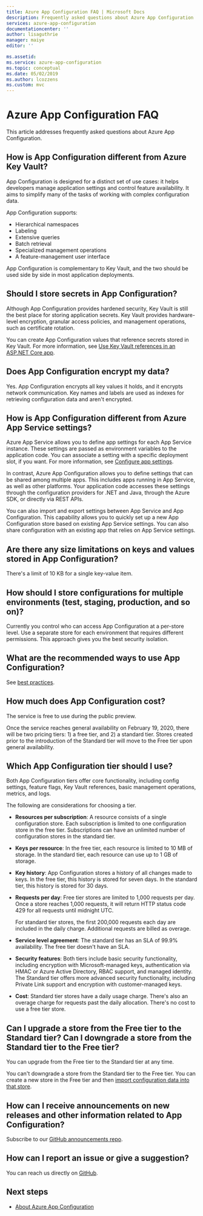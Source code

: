 ```yaml
---
title: Azure App Configuration FAQ | Microsoft Docs
description: Frequently asked questions about Azure App Configuration
services: azure-app-configuration
documentationcenter: ''
author: lisaguthrie
manager: maiye
editor: ''

ms.assetid: 
ms.service: azure-app-configuration
ms.topic: conceptual
ms.date: 05/02/2019
ms.author: lcozzens
ms.custom: mvc
---
```


# Azure App Configuration FAQ

This article addresses frequently asked questions about Azure App Configuration.

## How is App Configuration different from Azure Key Vault?

App Configuration is designed for a distinct set of use cases: it helps developers manage application settings and control feature availability. It aims to simplify many of the tasks of working with complex configuration data.

App Configuration supports:

- Hierarchical namespaces
- Labeling
- Extensive queries
- Batch retrieval
- Specialized management operations
- A feature-management user interface

App Configuration is complementary to Key Vault, and the two should be used side by side in most application deployments.

## Should I store secrets in App Configuration?

Although App Configuration provides hardened security, Key Vault is still the best place for storing application secrets. Key Vault provides hardware-level encryption, granular access policies, and management operations, such as certificate rotation.

You can create App Configuration values that reference secrets stored in Key Vault. For more information, see [Use Key Vault references in an ASP.NET Core app](./use-key-vault-references-dotnet-core.md).

## Does App Configuration encrypt my data?

Yes. App Configuration encrypts all key values it holds, and it encrypts network communication. Key names and labels are used as indexes for retrieving configuration data and aren't encrypted.

## How is App Configuration different from Azure App Service settings?

Azure App Service allows you to define app settings for each App Service instance. These settings are passed as environment variables to the application code. You can associate a setting with a specific deployment slot, if you want. For more information, see [Configure app settings](/azure/app-service/configure-common#configure-app-settings).

In contrast, Azure App Configuration allows you to define settings that can be shared among multiple apps. This includes apps running in App Service, as well as other platforms. Your application code accesses these settings through the configuration providers for .NET and Java, through the Azure SDK, or directly via REST APIs.

You can also import and export settings between App Service and App Configuration. This capability allows you to quickly set up a new App Configuration store based on existing App Service settings. You can also share configuration with an existing app that relies on App Service settings.

## Are there any size limitations on keys and values stored in App Configuration?

There's a limit of 10 KB for a single key-value item.

## How should I store configurations for multiple environments (test, staging, production, and so on)?

Currently you control who can access App Configuration at a per-store level. Use a separate store for each environment that requires different permissions. This approach gives you the best security isolation.

## What are the recommended ways to use App Configuration?

See [best practices](./howto-best-practices.md).

## How much does App Configuration cost?

The service is free to use during the public preview.

Once the service reaches general availability on February 19, 2020, there will be two pricing tiers: 1) a free tier, and 2) a standard tier. Stores created prior to the introduction of the Standard tier will move to the Free tier upon general availability.

## Which App Configuration tier should I use?

Both App Configuration tiers offer core functionality, including config settings, feature flags, Key Vault references, basic management operations, metrics, and logs.

The following are considerations for choosing a tier.

- **Resources per subscription**: A resource consists of a single configuration store. Each subscription is limited to one configuration store in the free tier. Subscriptions can have an unlimited number of configuration stores in the standard tier.
- **Keys per resource**: In the free tier, each resource is limited to 10 MB of storage. In the standard tier, each resource can use up to 1 GB of storage.
- **Key history**: App Configuration stores a history of all changes made to keys. In the free tier, this history is stored for seven days. In the standard tier, this history is stored for 30 days.
- **Requests per day**: Free tier stores are limited to 1,000 requests per day. Once a store reaches 1,000 requests, it will return HTTP status code 429 for all requests until midnight UTC.

    For standard tier stores, the first 200,000 requests each day are included in the daily charge. Additional requests are billed as overage.

- **Service level agreement**: The standard tier has an SLA of 99.9% availability. The free tier doesn't have an SLA.
- **Security features**: Both tiers include basic security functionality, including encryption with Microsoft-managed keys, authentication via HMAC or Azure Active Directory, RBAC support, and managed identity. The Standard tier offers more advanced security functionality, including Private Link support and encryption with customer-managed keys.
- **Cost**: Standard tier stores have a daily usage charge. There's also an overage charge for requests past the daily allocation. There's no cost to use a free tier store.

## Can I upgrade a store from the Free tier to the Standard tier? Can I downgrade a store from the Standard tier to the Free tier?

You can upgrade from the Free tier to the Standard tier at any time.

You can't downgrade a store from the Standard tier to the Free tier. You can create a new store in the Free tier and then [import configuration data into that store](howto-import-export-data.md).

## How can I receive announcements on new releases and other information related to App Configuration?

Subscribe to our [GitHub announcements repo](https://github.com/Azure/AppConfiguration-Announcements).

## How can I report an issue or give a suggestion?

You can reach us directly on [GitHub](https://github.com/Azure/AppConfiguration/issues).

## Next steps

* [About Azure App Configuration](./overview.md)
